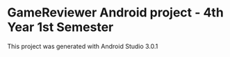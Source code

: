 # GameReviewer Android project - 4th Year 1st Semester

This project was generated with Android Studio 3.0.1
